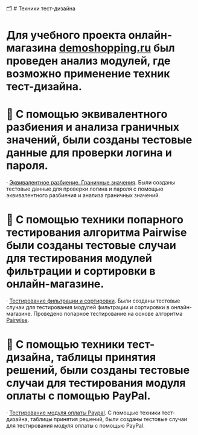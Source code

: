 🗂️ # Техники тест-дизайна

# Для учебного проекта онлайн-магазина [demoshopping.ru](https://demoshopping.ru/) был проведен анализ модулей, где возможно применение техник тест-дизайна.

# 📌 С помощью эквивалентного разбиения и анализа граничных значений, были созданы тестовые данные для проверки логина и пароля.

· [Эквивалентное разбиение. Граничные значения](https://docs.google.com/spreadsheets/d/1AmxTW5jhMsGGBwhGxC1QGrlDnIcy0rJKpVBAInYW6WM/edit?usp=sharing). Были созданы тестовые данные для проверки логина и пароля с помощью эквивалентного разбиения и анализа граничных значений.

# 📌 С помощью техники попарного тестирования алгоритма Pairwise были созданы тестовые случаи для тестирования модулей фильтрации и сортировки в онлайн-магазине.

· [Тестирование фильтрации и сортировки](https://docs.google.com/spreadsheets/d/18zXHiMcGJdHddjXX2ba_7brTgkv_chAeY5GP6slAlvU/edit?usp=sharing). Были созданы тестовые случаи для тестирования модулей фильтрации и сортировки в онлайн-магазине. Проведено попарное тестирование на основе алгоритма [Pairwise](https://pairwise.teremokgames.com/).

# 📌 С помощью техники тест-дизайна, таблицы принятия решений, были созданы тестовые случаи для тестирования модуля оплаты с помощью PayPal.

· [Тестирование модуля оплаты Paypal](https://docs.google.com/spreadsheets/d/1k_lryVgWQRygkj4k5Lm6aaQa07rIaWSya86i6dOkklQ/edit?usp=sharing). С помощью техники тест-дизайна, таблицы принятия решений, были созданы тестовые случаи для тестирования модуля оплаты с помощью PayPal.
